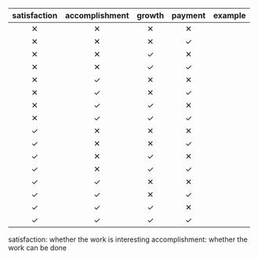 
| satisfaction | accomplishment | growth | payment | example |
|:------------:|:--------------:|:------:|:-------:|:-------:|
|   &#10005;   |   &#10005;     |&#10005;|&#10005; |         |
|   &#10005;   |   &#10005;     |&#10005;|&#10003; |         |
|   &#10005;   |   &#10005;     |&#10003;|&#10005; |         |
|   &#10005;   |   &#10005;     |&#10003;|&#10003; |         |
|   &#10005;   |   &#10003;     |&#10005;|&#10005; |         |
|   &#10005;   |   &#10003;     |&#10005;|&#10003; |         |
|   &#10005;   |   &#10003;     |&#10003;|&#10005; |         |
|   &#10005;   |   &#10003;     |&#10003;|&#10003; |         |
|   &#10003;   |   &#10005;     |&#10005;|&#10005; |         |
|   &#10003;   |   &#10005;     |&#10005;|&#10003; |         |
|   &#10003;   |   &#10005;     |&#10003;|&#10005; |         |
|   &#10003;   |   &#10005;     |&#10003;|&#10003; |         |
|   &#10003;   |   &#10003;     |&#10005;|&#10005; |         |
|   &#10003;   |   &#10003;     |&#10005;|&#10003; |         |
|   &#10003;   |   &#10003;     |&#10003;|&#10005; |         |
|   &#10003;   |   &#10003;     |&#10003;|&#10003; |         |

satisfaction: whether the work is interesting
accomplishment: whether the work can be done

